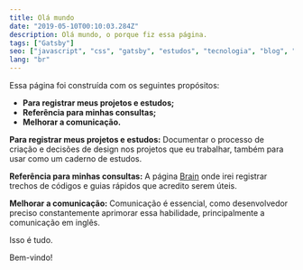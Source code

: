 ```yaml
---
title: Olá mundo
date: "2019-05-10T00:10:03.284Z"
description: Olá mundo, o porque fiz essa página.
tags: ["Gatsby"]
seo: ["javascript", "css", "gatsby", "estudos", "tecnologia", "blog", "react"]
lang: "br"
---
```


Essa página foi construída com os seguintes propósitos:

- **Para registrar meus projetos e estudos;**
- **Referência para minhas consultas;**
- **Melhorar a comunicação.**

**Para registrar meus projetos e estudos:** Documentar o processo de criação e decisões de design nos projetos que eu trabalhar, também para usar como um caderno de estudos.

**Referência para minhas consultas:** A página [Brain](https://gianw.github.io/brain) onde irei registrar trechos de códigos e guias rápidos que acredito serem úteis.

**Melhorar a comunicação:** Comunicação é essencial, como desenvolvedor preciso constantemente aprimorar essa habilidade, principalmente a comunicação em inglês.

Isso é tudo.

Bem-vindo!